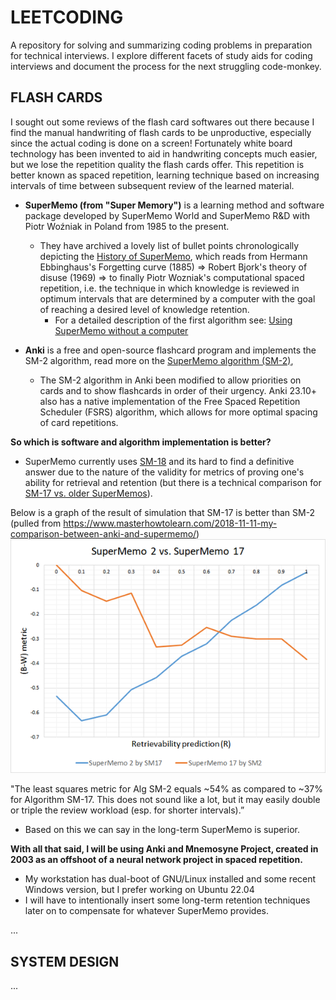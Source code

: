 # LEETCODING

A repository for solving and summarizing coding problems in preparation for technical interviews.
I explore different facets of study aids for coding interviews and document the process for the next struggling code-monkey.

## FLASH CARDS

I sought out some reviews of the flash card softwares out there because I find the manual handwriting of flash cards to be unproductive, especially since the actual coding is done on a screen! Fortunately white board technology has been invented to aid in handwriting concepts much easier, but we lose the repetition quality the flash cards offer. This repetition is better known as spaced repetition, learning technique based on increasing intervals of time between subsequent review of the learned material. 
 - **SuperMemo (from "Super Memory")** is a learning method and software package developed by SuperMemo World and SuperMemo R&D with Piotr Woźniak in Poland from 1985 to the present.
    - They have archived a lovely list of bullet points chronologically depicting the [History of SuperMemo](https://super-memory.com/english/history.htm), which reads from Hermann Ebbinghaus's Forgetting curve (1885) => Robert Bjork's theory of disuse (1969) => to finally Piotr Wozniak's computational spaced repetition, i.e. the technique in which knowledge is reviewed in optimum intervals that are determined by a computer with the goal of reaching a desired level of knowledge retention. 
        - For a detailed description of the first algorithm see: [Using SuperMemo without a computer](https://super-memory.com/articles/paper.htm)

 - **Anki** is a free and open-source flashcard program and implements the SM-2 algorithm, read more on the [SuperMemo algorithm (SM-2)](https://en.wikipedia.org/wiki/SuperMemo#Description_of_SM-2_algorithm),
    - The SM-2 algorithm in Anki been modified to allow priorities on cards and to show flashcards in order of their urgency. Anki 23.10+ also has a native implementation of the Free Spaced Repetition Scheduler (FSRS) algorithm, which allows for more optimal spacing of card repetitions.

**So which is software and algorithm implementation is better?**
- SuperMemo currently uses [SM-18](https://supermemo.guru/wiki/Algorithm_SM-18) and its hard to find a definitive answer due to the nature of the validity for metrics of proving one's ability for retrieval and retention (but there is a technical comparison for [SM-17 vs. older SuperMemos](https://supermemopedia.com/wiki/Algorithm_SM-17_vs._older_SuperMemos)).


Below is a graph of the result of simulation that SM-17 is better than SM-2
(pulled from https://www.masterhowtolearn.com/2018-11-11-my-comparison-between-anki-and-supermemo/)
![SuperMemo2vsSuperMemo17](./doc/spaced_repetition_algorithm_contest.png)

"The least squares metric for Alg SM-2 equals ~54% as compared to ~37% for Algorithm SM-17. This does not sound like a lot, but it may easily double or triple the review workload (esp. for shorter intervals).”

- Based on this we can say in the long-term SuperMemo is superior.

**With all that said, I will be using Anki and Mnemosyne Project, created in 2003 as an offshoot of a neural network project in spaced repetition.**
 - My workstation has dual-boot of GNU/Linux installed and some recent Windows version, but I prefer working on Ubuntu 22.04
 - I will have to intentionally insert some long-term retention techniques later on to compensate for whatever SuperMemo provides.

...

## SYSTEM DESIGN

...
